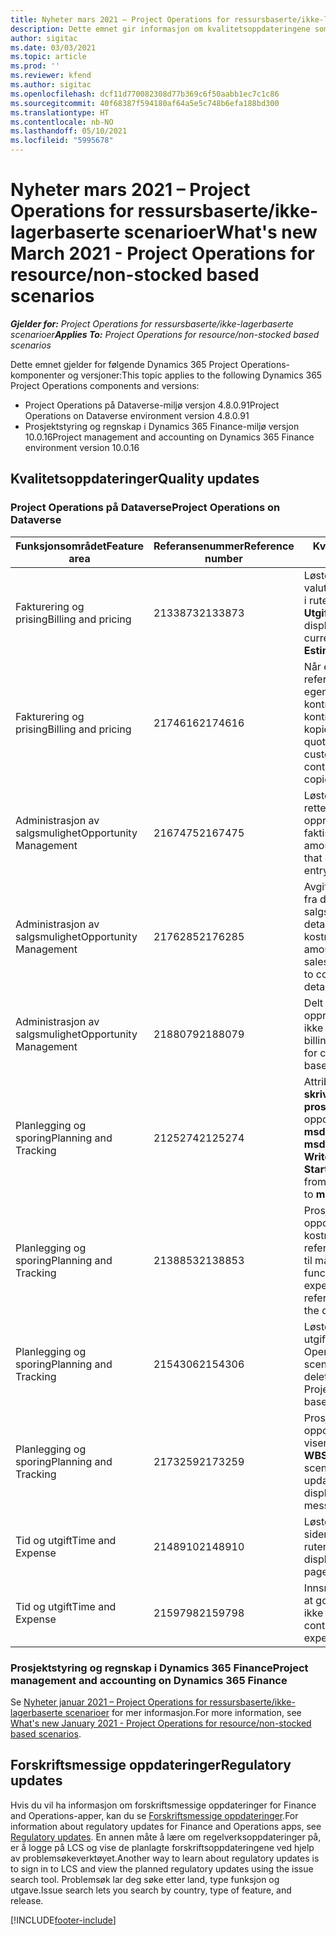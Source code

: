 ```yaml
---
title: Nyheter mars 2021 – Project Operations for ressursbaserte/ikke-lagerbaserte scenarioer
description: Dette emnet gir informasjon om kvalitetsoppdateringene som er tilgjengelige i mars 2021-versjonen av Project Operations for ressursbaserte/ikke-lagerførte scenarioer.
author: sigitac
ms.date: 03/03/2021
ms.topic: article
ms.prod: ''
ms.reviewer: kfend
ms.author: sigitac
ms.openlocfilehash: dcf11d770082308d77b369c6f50aabb1ec7c1c86
ms.sourcegitcommit: 40f68387f594180af64a5e5c748b6efa188bd300
ms.translationtype: HT
ms.contentlocale: nb-NO
ms.lasthandoff: 05/10/2021
ms.locfileid: "5995678"
---
```

# <a name="whats-new-march-2021---project-operations-for-resourcenon-stocked-based-scenarios"></a><span data-ttu-id="aca33-103">Nyheter mars 2021 – Project Operations for ressursbaserte/ikke-lagerbaserte scenarioer</span><span class="sxs-lookup"><span data-stu-id="aca33-103">What's new March 2021 - Project Operations for resource/non-stocked based scenarios</span></span>

<span data-ttu-id="aca33-104">_**Gjelder for:** Project Operations for ressursbaserte/ikke-lagerbaserte scenarioer_</span><span class="sxs-lookup"><span data-stu-id="aca33-104">_**Applies To:** Project Operations for resource/non-stocked based scenarios_</span></span>

<span data-ttu-id="aca33-105">Dette emnet gjelder for følgende Dynamics 365 Project Operations-komponenter og versjoner:</span><span class="sxs-lookup"><span data-stu-id="aca33-105">This topic applies to the following Dynamics 365 Project Operations components and versions:</span></span>

- <span data-ttu-id="aca33-106">Project Operations på Dataverse-miljø versjon 4.8.0.91</span><span class="sxs-lookup"><span data-stu-id="aca33-106">Project Operations on Dataverse environment version 4.8.0.91</span></span> 
- <span data-ttu-id="aca33-107">Prosjektstyring og regnskap i Dynamics 365 Finance-miljø versjon 10.0.16</span><span class="sxs-lookup"><span data-stu-id="aca33-107">Project management and accounting on Dynamics 365 Finance environment version 10.0.16</span></span> 

## <a name="quality-updates"></a><span data-ttu-id="aca33-108">Kvalitetsoppdateringer</span><span class="sxs-lookup"><span data-stu-id="aca33-108">Quality updates</span></span>

### <a name="project-operations-on-dataverse"></a><span data-ttu-id="aca33-109">Project Operations på Dataverse</span><span class="sxs-lookup"><span data-stu-id="aca33-109">Project Operations on Dataverse</span></span>


| <span data-ttu-id="aca33-110">**Funksjonsområdet**</span><span class="sxs-lookup"><span data-stu-id="aca33-110">**Feature area**</span></span> | <span data-ttu-id="aca33-111">**Referansenummer**</span><span class="sxs-lookup"><span data-stu-id="aca33-111">**Reference number**</span></span> | <span data-ttu-id="aca33-112">**Kvalitetsoppdatering**</span><span class="sxs-lookup"><span data-stu-id="aca33-112">**Quality update**</span></span> |
| --- | --- | --- |
| <span data-ttu-id="aca33-113">Fakturering og prising</span><span class="sxs-lookup"><span data-stu-id="aca33-113">Billing and pricing</span></span> | <span data-ttu-id="aca33-114">2133873</span><span class="sxs-lookup"><span data-stu-id="aca33-114">2133873</span></span> | <span data-ttu-id="aca33-115">Løste visningen av valutasymbolet **Enhetssalgspris** i rutenettet **Utgiftsestimater**.</span><span class="sxs-lookup"><span data-stu-id="aca33-115">Fixed the display of **Unit Sales Price** currency symbol in the **Expense Estimates** grid.</span></span> |
| <span data-ttu-id="aca33-116">Fakturering og prising</span><span class="sxs-lookup"><span data-stu-id="aca33-116">Billing and pricing</span></span> | <span data-ttu-id="aca33-117">2174616</span><span class="sxs-lookup"><span data-stu-id="aca33-117">2174616</span></span> | <span data-ttu-id="aca33-118">Når et tilbud blir vunnet, refereres det til den egendefinerte prislisten for kontrakten på kontraktlinjedetaljer som kopieres fra tilbudet.</span><span class="sxs-lookup"><span data-stu-id="aca33-118">When a quote is won, the contract custom pricelist is referenced on contract line details that are copied from the quote.</span></span> |
| <span data-ttu-id="aca33-119">Administrasjon av salgsmulighet</span><span class="sxs-lookup"><span data-stu-id="aca33-119">Opportunity Management</span></span> | <span data-ttu-id="aca33-120">2167475</span><span class="sxs-lookup"><span data-stu-id="aca33-120">2167475</span></span> | <span data-ttu-id="aca33-121">Løste avgiftsbeløp i rettelsesfakturaen som opprinnelig var en ufakturert faktisk oppføring.</span><span class="sxs-lookup"><span data-stu-id="aca33-121">Fixed tax amount in the correction invoice that originated an unbilled actual entry.</span></span> |
| <span data-ttu-id="aca33-122">Administrasjon av salgsmulighet</span><span class="sxs-lookup"><span data-stu-id="aca33-122">Opportunity Management</span></span> | <span data-ttu-id="aca33-123">2176285</span><span class="sxs-lookup"><span data-stu-id="aca33-123">2176285</span></span> | <span data-ttu-id="aca33-124">Avgiftsbeløp må ikke kopieres fra detaljer om salgskontrakt/tilbudslinje til detaljer om kostnadskontrakt/tilbudslinje.</span><span class="sxs-lookup"><span data-stu-id="aca33-124">Tax amount must not be copied from sales contract/quote line details to cost contract/quote line details.</span></span> |
| <span data-ttu-id="aca33-125">Administrasjon av salgsmulighet</span><span class="sxs-lookup"><span data-stu-id="aca33-125">Opportunity Management</span></span> | <span data-ttu-id="aca33-126">2188079</span><span class="sxs-lookup"><span data-stu-id="aca33-126">2188079</span></span> | <span data-ttu-id="aca33-127">Delt faktureringsregel må ikke opprettes for kontrakter som ikke er arbeidsbaserte.</span><span class="sxs-lookup"><span data-stu-id="aca33-127">Split billing rule must not be created for contracts that are not work-based.</span></span> |
| <span data-ttu-id="aca33-128">Planlegging og sporing</span><span class="sxs-lookup"><span data-stu-id="aca33-128">Planning and Tracking</span></span> | <span data-ttu-id="aca33-129">2125274</span><span class="sxs-lookup"><span data-stu-id="aca33-129">2125274</span></span> | <span data-ttu-id="aca33-130">Attributtet **Prosjekt med dobbel skrivetilordning** for **prosjektstartdatotilordning** er oppdatert fra **msdyn\_taskearlieststart** til **msdyn\_actualstart**.</span><span class="sxs-lookup"><span data-stu-id="aca33-130">**Project Dual Write Map** attribute for **Project Start Date Mapping** updated from **msdyn\_taskearlieststart** to **msdyn\_actualstart**.</span></span> |
| <span data-ttu-id="aca33-131">Planlegging og sporing</span><span class="sxs-lookup"><span data-stu-id="aca33-131">Planning and Tracking</span></span> | <span data-ttu-id="aca33-132">2138853</span><span class="sxs-lookup"><span data-stu-id="aca33-132">2138853</span></span> | <span data-ttu-id="aca33-133">Prosjektkopieringsfunksjon er oppdatert for å sikre at kostnadsestimatlinjer som refererer til oppgaver, kopieres til målprosjektet.</span><span class="sxs-lookup"><span data-stu-id="aca33-133">Project copy function updated to ensure expense estimate lines that reference tasks are copied to the destination project.</span></span> |
| <span data-ttu-id="aca33-134">Planlegging og sporing</span><span class="sxs-lookup"><span data-stu-id="aca33-134">Planning and Tracking</span></span> | <span data-ttu-id="aca33-135">2154306</span><span class="sxs-lookup"><span data-stu-id="aca33-135">2154306</span></span> | <span data-ttu-id="aca33-136">Løste problemer med sletting av utgiftsestimater i Project Operations for ressursbaserte scenarioer.</span><span class="sxs-lookup"><span data-stu-id="aca33-136">Fixed issues with deleting expense estimates in Project Operations for resource-based scenarios.</span></span> |
| <span data-ttu-id="aca33-137">Planlegging og sporing</span><span class="sxs-lookup"><span data-stu-id="aca33-137">Planning and Tracking</span></span> | <span data-ttu-id="aca33-138">2173259</span><span class="sxs-lookup"><span data-stu-id="aca33-138">2173259</span></span> | <span data-ttu-id="aca33-139">Prosjektkopieringsfunksjon er oppdatert for å sikre at den ikke viser feilmeldingen **Kopierer WBS** i bestemte scenarioer.</span><span class="sxs-lookup"><span data-stu-id="aca33-139">Project copy function updated to ensure it doesn't display **Copying WBS** error message in certain scenarios.</span></span> |
| <span data-ttu-id="aca33-140">Tid og utgift</span><span class="sxs-lookup"><span data-stu-id="aca33-140">Time and Expense</span></span> | <span data-ttu-id="aca33-141">2148910</span><span class="sxs-lookup"><span data-stu-id="aca33-141">2148910</span></span> | <span data-ttu-id="aca33-142">Løste visningsproblem med siden **Rediger oppføring** i rutenettet **Tidsoppføring**.</span><span class="sxs-lookup"><span data-stu-id="aca33-142">Fixed display issue with the **Edit Entry** page in the **Time Entry** grid.</span></span> |
| <span data-ttu-id="aca33-143">Tid og utgift</span><span class="sxs-lookup"><span data-stu-id="aca33-143">Time and Expense</span></span> | <span data-ttu-id="aca33-144">2159798</span><span class="sxs-lookup"><span data-stu-id="aca33-144">2159798</span></span> | <span data-ttu-id="aca33-145">Innsnevret kontroller for å sikre at godkjente utgiftsoppføringer ikke kan redigeres.</span><span class="sxs-lookup"><span data-stu-id="aca33-145">Tightened controls to ensure approved expense entries can't be edited.</span></span> |

### <a name="project-management-and-accounting-on-dynamics-365-finance"></a><span data-ttu-id="aca33-146">Prosjektstyring og regnskap i Dynamics 365 Finance</span><span class="sxs-lookup"><span data-stu-id="aca33-146">Project management and accounting on Dynamics 365 Finance</span></span>

<span data-ttu-id="aca33-147">Se [Nyheter januar 2021 – Project Operations for ressursbaserte/ikke-lagerbaserte scenarioer](whats-new-jan-2021-resource-based.md) for mer informasjon.</span><span class="sxs-lookup"><span data-stu-id="aca33-147">For more information, see [What's new January 2021 - Project Operations for resource/non-stocked based scenarios](whats-new-jan-2021-resource-based.md).</span></span>

## <a name="regulatory-updates"></a><span data-ttu-id="aca33-148">Forskriftsmessige oppdateringer</span><span class="sxs-lookup"><span data-stu-id="aca33-148">Regulatory updates</span></span>

<span data-ttu-id="aca33-149">Hvis du vil ha informasjon om forskriftsmessige oppdateringer for Finance and Operations-apper, kan du se [Forskriftsmessige oppdateringer](/dynamics365/finance/localizations/regulatory-updates).</span><span class="sxs-lookup"><span data-stu-id="aca33-149">For information about regulatory updates for Finance and Operations apps, see [Regulatory updates](/dynamics365/finance/localizations/regulatory-updates).</span></span> <span data-ttu-id="aca33-150">En annen måte å lære om regelverksoppdateringer på, er å logge på LCS og vise de planlagte forskriftsoppdateringene ved hjelp av problemsøkeverktøyet.</span><span class="sxs-lookup"><span data-stu-id="aca33-150">Another way to learn about regulatory updates is to sign in to LCS and view the planned regulatory updates using the issue search tool.</span></span> <span data-ttu-id="aca33-151">Problemsøk lar deg søke etter land, type funksjon og utgave.</span><span class="sxs-lookup"><span data-stu-id="aca33-151">Issue search lets you search by country, type of feature, and release.</span></span>


[!INCLUDE[footer-include](../includes/footer-banner.md)]